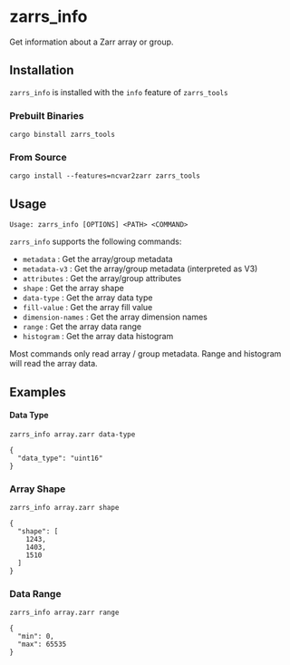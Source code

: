 # zarrs_info

Get information about a Zarr array or group.

## Installation
`zarrs_info` is installed with the `info` feature of `zarrs_tools`

### Prebuilt Binaries
```shell
cargo binstall zarrs_tools
```

### From Source
```shell
cargo install --features=ncvar2zarr zarrs_tools
```

## Usage

```text
Usage: zarrs_info [OPTIONS] <PATH> <COMMAND>
```

`zarrs_info` supports the following commands:

 - `metadata`         : Get the array/group metadata
 - `metadata-v3`      : Get the array/group metadata (interpreted as V3)
 - `attributes`       : Get the array/group attributes
 - `shape`            : Get the array shape
 - `data-type`        : Get the array data type
 - `fill-value`       : Get the array fill value
 - `dimension-names`  : Get the array dimension names
 - `range`            : Get the array data range
 - `histogram`        : Get the array data histogram

Most commands only read array / group metadata.
Range and histogram will read the array data.

## Examples

#### Data Type
```shell
zarrs_info array.zarr data-type
```
```text
{
  "data_type": "uint16"
}
```

### Array Shape
```shell
zarrs_info array.zarr shape
```
```text
{
  "shape": [
    1243,
    1403,
    1510
  ]
}
```

### Data Range
```shell
zarrs_info array.zarr range
```
```text
{
  "min": 0,
  "max": 65535
}
```
